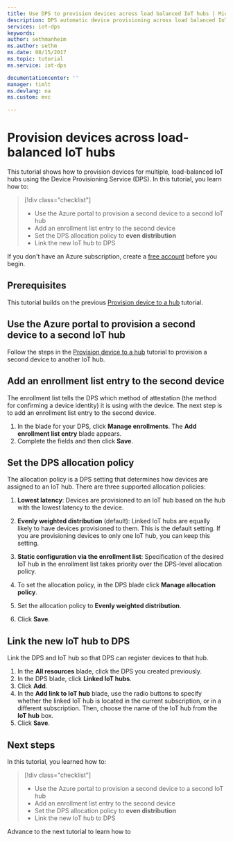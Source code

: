 ```yaml
---
title: Use DPS to provision devices across load balanced IoT hubs | Microsoft Docs
description: DPS automatic device provisioning across load balanced IoT hubs in Azure Portal
services: iot-dps
keywords: 
author: sethmanheim
ms.author: sethm
ms.date: 08/15/2017
ms.topic: tutorial
ms.service: iot-dps

documentationcenter: ''
manager: timlt
ms.devlang: na
ms.custom: mvc

---
```



# Provision devices across load-balanced IoT hubs

This tutorial shows how to provision devices for multiple, load-balanced IoT hubs using the Device Provisioning Service (DPS). In this tutorial, you learn how to:

> [!div class="checklist"]
> * Use the Azure portal to provision a second device to a second IoT hub 
> * Add an enrollment list entry to the second device
> * Set the DPS allocation policy to **even distribution**
> * Link the new IoT hub to DPS

If you don't have an Azure subscription, create a [free account](https://azure.microsoft.com/free/) before you begin.

## Prerequisites

This tutorial builds on the previous [Provision device to a hub](tutorial-provision-device-to-hub.md) tutorial.

## Use the Azure portal to provision a second device to a second IoT hub

Follow the steps in the [Provision device to a hub](tutorial-provision-device-to-hub.md) tutorial to provision a second device to another IoT hub.

## Add an enrollment list entry to the second device

The enrollment list tells the DPS which method of attestation (the method for confirming a device identity) it is using with the device. The next step is to add an enrollment list entry to the second device. 

1. In the blade for your DPS, click **Manage enrollments**. The **Add enrollment list entry** blade appears. 
2. Complete the fields and then click **Save**.

## Set the DPS allocation policy

The allocation policy is a DPS setting that determines how devices are assigned to an IoT hub. There are three supported allocation policies: 

1. **Lowest latency**: Devices are provisioned to an IoT hub based on the hub with the lowest latency to the device.
2. **Evenly weighted distribution** (default): Linked IoT hubs are equally likely to have devices provisioned to them. This is the default setting. If you are provisioning devices to only one IoT hub, you can keep this setting. 
3. **Static configuration via the enrollment list**: Specification of the desired IoT hub in the enrollment list takes priority over the DPS-level allocation policy.

1. To set the allocation policy, in the DPS blade click **Manage allocation policy**.
2. Set the allocation policy to **Evenly weighted distribution**.
3. Click **Save**.

## Link the new IoT hub to DPS

Link the DPS and IoT hub so that DPS can register devices to that hub.

1. In the **All resources** blade, click the DPS you created previously.
2. In the DPS blade, click **Linked IoT hubs**.
3. Click **Add**.
4. In the **Add link to IoT hub** blade, use the radio buttons to specify whether the linked IoT hub is located in the current subscription, or in a different subscription. Then, choose the name of the IoT hub from the **IoT hub** box.
5. Click **Save**.

## Next steps

In this tutorial, you learned how to:

> [!div class="checklist"]
> * Use the Azure portal to provision a second device to a second IoT hub 
> * Add an enrollment list entry to the second device
> * Set the DPS allocation policy to **even distribution**
> * Link the new IoT hub to DPS

Advance to the next tutorial to learn how to 
<!-- Replace this .md
> [!div class="nextstepaction"]
> [Bind an existing custom SSL certificate to Azure Web Apps](app-service-web-tutorial-custom-ssl.md)
-->
